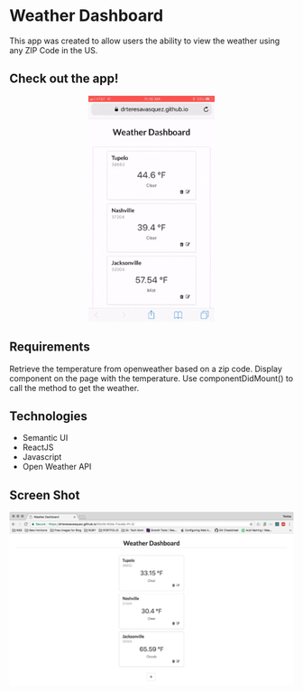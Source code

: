 # Weather Dashboard

This app was created to allow users the ability to view the weather using any ZIP Code in the US.

## Check out the app!
<center><img src="./public/weather-dashboard.gif" height="400" /></center>

## Requirements
Retrieve the temperature from openweather based on a zip code.
Display component on the page with the temperature.
Use componentDidMount() to call the method to get the weather.

## Technologies
- Semantic UI
- ReactJS
- Javascript
- Open Weather API

## Screen Shot
![Weather Dashboard Screen Shot](https://raw.githubusercontent.com/drteresavasquez/World-Wide-Travels-Pt-3/master/public/screenshot.jpeg)
